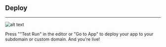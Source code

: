 ## Deploy ##
---

![alt text](http://appcubator.com/static/img/tutorial/Deploy.png)

Press ""Test Run" in the editor or "Go to App" to deploy your app to your subdomain or custom domain. And you're live!
 